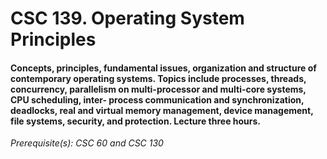 # CSC 139.     Operating System Principles

#### Concepts, principles, fundamental issues, organization and structure of contemporary operating systems. Topics include processes, threads, concurrency, parallelism on multi-processor and multi-core systems, CPU scheduling, inter- process communication and synchronization, deadlocks, real and virtual memory management, device management, file systems, security, and protection. Lecture three hours. 

*Prerequisite(s): CSC 60 and CSC 130*
